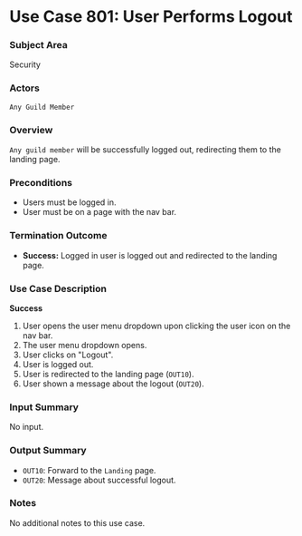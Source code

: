 # Use Case 801: User Performs Logout

### Subject Area
Security

### Actors
`Any Guild Member`

### Overview
`Any guild member` will be successfully logged out, redirecting them to the landing page.

### Preconditions
- Users must be logged in.
- User must be on a page with the nav bar.

### Termination Outcome
- **Success:** Logged in user is logged out and redirected to the landing page.

### Use Case Description
**Success**
1. User opens the user menu dropdown upon clicking the user icon on the nav bar.
2. The user menu dropdown opens.
3. User clicks on "Logout".
4. User is logged out.
5. User is redirected to the landing page (`OUT10`).
6. User shown a message about the logout (`OUT20`).

### Input Summary
No input.

### Output Summary
- `OUT10`: Forward to the `Landing` page.
- `OUT20`: Message about successful logout.

### Notes
No additional notes to this use case.